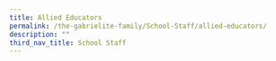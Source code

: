 ```yaml
---
title: Allied Educators
permalink: /the-gabrielite-family/School-Staff/allied-educators/
description: ""
third_nav_title: School Staff
---
```


